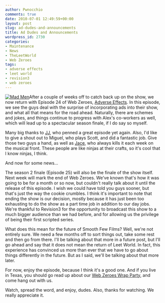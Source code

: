```yaml
---
author: Pwnocchio
comments: true
date: 2010-07-01 12:49:59+00:00
layout: post
slug: ad-dudes-and-announcements
title: Ad Dudes and Announcements
wordpress_id: 2730
categories:
- Maintenance
- News
- TheLeetWorld
- Web Zeroes
tags:
- adverse effects
- leet world
- revision3
- web zeroes
---
```


[![Mad Men](http://smoothfewfilms.com/wp-content/uploads/2010/06/mad-men.jpg)](http://smoothfewfilms.com/wp-content/uploads/2010/06/mad-men.jpg)After a couple of weeks off to catch back up on the show, we now return with Episode 24 of Web Zeroes, [Adverse Effects](http://smoothfewfilms.com/2010/07/01/adverse-effects/). In this episode, we see the guys deal with the surprise of incorporating ads into their show, and what all that means for the road ahead. Naturally, there are schemes and jokes, and things continue to progress with Alex's co-workers as well, which will lead up to a spectacular season finale, if I do say so myself. 

Many big thanks to [JJ](http://twitter.com/unsquare/), who penned a great episode yet again. Also, I'd like to give a shout out to Miguel, who plays Scott, and did a fantastic job. Give those two guys a hand, as well as [Jace](http://twitter.com/jaceford/), who always kills it each week on the musical front. These people are like ninjas at their crafts, so it's cool that I know ninjas, I think. 

And now for some news...

The season 2 finale (Episode 25) will also be the finale of the show itself. Next week will mark the end of Web Zeroes. We've known that's how it was going to be for a month or so now, but couldn't really talk about it until the release of this episode. I wish we could have told you guys sooner, but that's just the way the cookie crumbles. I think it's important to note that ending the show is our decision, mostly because it has just been too exhausting to do the show as a part time job in addition to our day jobs. We're thankful to Revision3 for the opportunity to broadcast this show to a much bigger audience than we had before, and for allowing us the privilege of being their first scripted series. 
<!-- more -->

What does this mean for the future of Smooth Few Films? Well, we're not entirely sure. We need a few months off to sort things out, take some rest and then go from there. I'll be talking about that more in a future post, but I'll go ahead and say that it does not mean the return of Leet World. In fact, this experience has convinced us more than ever that we have to go about things differently in the future. But as I said, we'll be talking about that more later.

For now, enjoy the episode, because I think it's a good one. And if you live in Texas, you should go read up about our [Web Zeroes Wrap Party](http://www.facebook.com/event.php?eid=135223289836476), and come hang out with us. 



Watch, spread the word, and enjoy, dudes. Also, thanks for watching. We really appreciate it.
